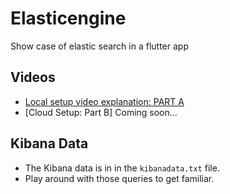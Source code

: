 # Elasticengine

Show case of elastic search in a flutter app

## Videos

- [Local setup video explanation: PART A](https://youtu.be/DVfj_z17O2s)
- [Cloud Setup: Part B] Coming soon...

## Kibana Data
- The Kibana data is in in the `kibanadata.txt` file.
- Play around with those queries to get familiar.
